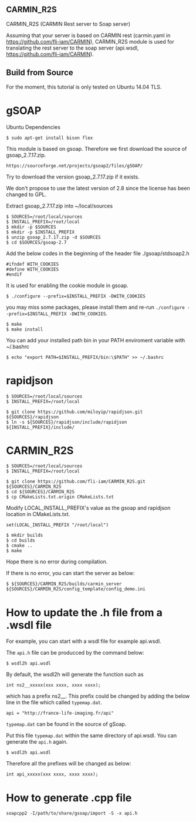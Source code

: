 CARMIN_R2S
-----------

CARMIN_R2S (CARMIN Rest server to Soap server)

Assuming that your server is based on CARMIN rest (carmin.yaml in https://github.com/fli-iam/CARMIN),
CARMIN_R2S module is used for translating the rest server to the soap server (api.wsdl, https://github.com/fli-iam/CARMIN).


Build from Source
-----------------

For the moment, this tutorial is only tested on Ubuntu 14.04 TLS.

gSOAP
=====

Ubuntu Dependencies

```
$ sudo apt-get install bison flex
```

This module is based on gsoap. Therefore we first download the source of gsoap_2.7.17.zip.

```
https://sourceforge.net/projects/gsoap2/files/gSOAP/
```

Try to download the version gsoap_2.7.17.zip if it exists.

We don't propose to use the latest version of 2.8 since the license has been changed to GPL.

Extract gsoap_2.7.17.zip into ~/local/sources

```
$ SOURCES=/root/local/sources
$ INSTALL_PREFIX=/root/local
$ mkdir -p $SOURCES
$ mkdir -p $INSTALL_PREFIX
$ unzip gsoap_2.7.17.zip -d $SOURCES
$ cd $SOURCES/gsoap-2.7
```

Add the below codes in the beginning of the header file ./gsoap/stdsoap2.h

```
#ifndef WITH_COOKIES
#define WITH_COOKIES
#endif
```

It is used for enabling the cookie module in gsoap.

```
$ ./configure --prefix=$INSTALL_PREFIX -DWITH_COOKIES
```

you may miss some packages, please install them and re-run `./configure --prefix=$INSTALL_PREFIX -DWITH_COOKIES`.

```
$ make
$ make install
```


You can add your installed path bin in your PATH enviroment variable with ~/.bashrc

```
$ echo "export PATH=$INSTALL_PREFIX/bin:\$PATH" >> ~/.bashrc
```

rapidjson 
=========

```
$ SOURCES=/root/local/sources
$ INSTALL_PREFIX=/root/local

$ git clone https://github.com/miloyip/rapidjson.git ${SOURCES}/rapidjson
$ ln -s ${SOURCES}/rapidjson/include/rapidjson ${INSTALL_PREFIX}/include/
```

CARMIN_R2S
==========

```
$ SOURCES=/root/local/sources
$ INSTALL_PREFIX=/root/local

$ git clone https://github.com/fli-iam/CARMIN_R2S.git ${SOURCES}/CARMIN_R2S
$ cd ${SOURCES}/CARMIN_R2S
$ cp CMakeLists.txt.origin CMakeLists.txt
```

Modify LOCAL_INSTALL_PREFIX's value as the gsoap and rapidjson location in CMakeLists.txt.

```
set(LOCAL_INSTALL_PREFIX "/root/local")
```

```
$ mkdir builds
$ cd builds
$ cmake ..
$ make
```

Hope there is no error during compilation.

If there is no error, you can start the server as below:

```
$ ${SOURCES}/CARMIN_R2S/builds/carmin_server ${SOURCES}/CARMIN_R2S/config_template/config_demo.ini
```

How to update the .h file from a .wsdl file
===========================================


For example, you can start with a wsdl file for example api.wsdl.

The `api.h` file can be producced by the command below: 

```
$ wsdl2h api.wsdl
```

By default, the wsdl2h will generate the function such as 

```
int ns2__xxxxx(xxx xxxx, xxxx xxxx);
```

which has a prefix ns2__. This prefix could be changed by adding the below line in the file which called `typemap.dat`.

```
api = "http://france-life-imaging.fr/api"
```

`typemap.dat` can be found in the source of gSoap.

Put this file `typemap.dat` within the same directory of api.wsdl. You can generate the `api.h` again.

```
$ wsdl2h api.wsdl
```

Therefore all the prefixes will be changed as below:

```
int api_xxxxx(xxx xxxx, xxxx xxxx);
```


How to generate .cpp file
=========================


```
soapcpp2 -I/path/to/share/gsoap/import -S -x api.h
```


